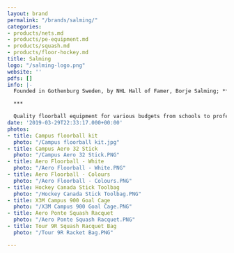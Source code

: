 ```yaml
---
layout: brand
permalink: "/brands/salming/"
categories:
- products/nets.md
- products/pe-equipment.md
- products/squash.md
- products/floor-hockey.md
title: Salming
logo: "/salming-logo.png"
website: ''
pdfs: []
info: |-
  Founded in Gothenburg Sweden, by NHL Hall of Famer, Borje Salming; **Salming Sports** was established in 1991 to provide the market with vibrant, performance-driven footwear, apparel and accessories. Since its inception, Salming has grown to exist as one of the Europe’s most recognizable brands.

  ***

  Quality floorball equipment for various budgets from schools to professionals.
date: '2019-03-29T22:33:17.000+00:00'
photos:
- title: Campus floorball kit
  photo: "/Campus floorball kit.jpg"
- title: Campus Aero 32 Stick
  photo: "/Campus Aero 32 Stick.PNG"
- title: Aero Floorball - White
  photo: "/Aero Floorball - White.PNG"
- title: Aero Floorball - Colours
  photo: "/Aero Floorball - Colours.PNG"
- title: Hockey Canada Stick Toolbag
  photo: "/Hockey Canada Stick Toolbag.PNG"
- title: X3M Campus 900 Goal Cage
  photo: "/X3M Campus 900 Goal Cage.PNG"
- title: Aero Ponte Squash Racquet
  photo: "/Aero Ponte Squash Racquet.PNG"
- title: Tour 9R Squash Racquet Bag
  photo: "/Tour 9R Racket Bag.PNG"

---
```

